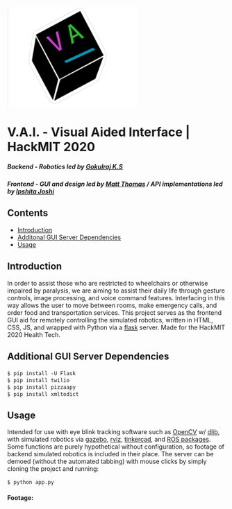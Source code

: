 <img src="static/temp.PNG" width="300"/>

# V.A.I. - Visual Aided Interface | HackMIT 2020 

##### Backend - Robotics led by [Gokulraj K.S](mailto:gokulrajks@pesu.pes.edu)
##### Frontend - GUI and design led by [Matt Thomas](mailto:mcthomas4@wisc.edu) / API implementations led by [Ipshita Joshi](mailto:ipshitameghal.joshi2017@vitstudent.ac.in) 

## Contents

  - [Introduction](#Introduction "Introduction")
  - [Additonal GUI Server Dependencies](#Additonal-GUI-Server-Dependencies "Additional GUI Server Dependencies")
  - [Usage](#Usage "Usage")
  
  ## Introduction
  
In order to assist those who are restricted to wheelchairs or otherwise impaired by paralysis, we are aiming to assist their daily life through gesture controls, image processing, and voice command features.  Interfacing in this way allows the user to move between rooms, make emergency calls, and order food and transportation services.  This project serves as the frontend GUI aid for remotely controlling the simulated robotics, written in HTML, CSS, JS, and wrapped with Python via a [flask](https://github.com/pallets/flask) server.  Made for the HackMIT 2020 Health Tech.
  
  ## Additional GUI Server Dependencies
  
  ```
$ pip install -U Flask
$ pip install twilio
$ pip install pizzaapy
$ pip install xmltodict
```
  
  ## Usage

Intended for use with eye blink tracking software such as [OpenCV](https://github.com/opencv/opencv) w/ [dlib](https://github.com/davisking/dlib), with simulated robotics via [gazebo](https://github.com/osrf/gazebo), [rviz](https://github.com/ros-visualization/rviz), [tinkercad](https://www.tinkercad.com), and [ROS packages](https://github.com/ros/ros).  Some functions are purely hypothetical without configuration, so footage of backend simulated robotics is included in their place.  The server can be demoed (without the automated tabbing) with mouse clicks by simply cloning the project and running:
```
$ python app.py
```

  #### Footage:
